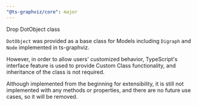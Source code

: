 ```yaml
---
"@ts-graphviz/core": major
---
```


Drop DotObject class

`DotObject` was provided as a base class for Models including `Digraph` and `Node` implemented in ts-graphviz.

However, in order to allow users' customized behavior, TypeScript's interface feature is used to provide Custom Class functionality, and inheritance of the class is not required.

Although implemented from the beginning for extensibility, it is still not implemented with any methods or properties, and there are no future use cases, so it will be removed.
